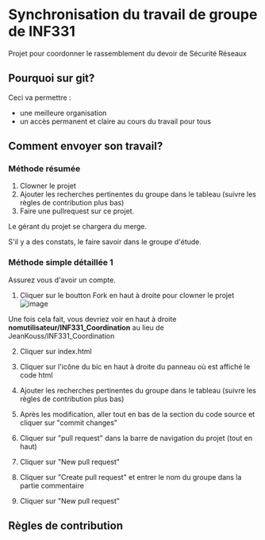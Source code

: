 # Synchronisation du travail de groupe de INF331
Projet pour coordonner le rassemblement du devoir de Sécurité Réseaux
## Pourquoi sur git?
Ceci va permettre  :
- une meilleure organisation
- un accès permanent et claire au cours du travail pour tous

## Comment envoyer son travail?

### Méthode résumée
1. Clowner le projet
2. Ajouter les recherches pertinentes du groupe dans le tableau (suivre les règles de contribution plus bas)
3. Faire une pullrequest sur ce projet.

Le gérant du projet se chargera du merge.

S'il y a des constats, le faire savoir dans le groupe d'étude.

### Méthode simple détaillée 1
Assurez vous d'avoir un compte.
1. Cliquer sur le boutton Fork en haut à droite pour clowner le projet
![image](https://user-images.githubusercontent.com/96428357/146779202-d01d9b77-4cdd-4aaf-b49a-2453090419b1.png)

Une fois cela fait, vous devriez voir en haut à droite **nomutilisateur/INF331_Coordination** au lieu de JeanKouss/INF331_Coordination

2. Cliquer sur index.html

3. Cliquer sur l'icône du bic en haut à droite du panneau où est affiché le code html

4. Ajouter les recherches pertinentes du groupe dans le tableau (suivre les règles de contribution plus bas)

5. Après les modification, aller tout en bas de la section du code source et cliquer sur "commit changes"

6. Cliquer sur "pull request" dans la barre de navigation du projet (tout en haut)

7. Cliquer sur "New pull request"

8. Cliquer sur "Create pull request" et entrer le nom du groupe dans la partie commentaire

9. Cliquer sur "New pull request"



## Règles de contribution
